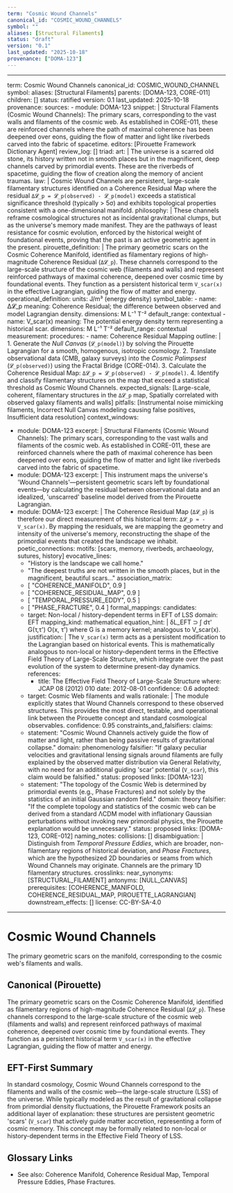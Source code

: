 ```yaml
---
term: "Cosmic Wound Channels"
canonical_id: "COSMIC_WOUND_CHANNELS"
symbol: ""
aliases: [Structural Filaments]
status: "draft"
version: "0.1"
last_updated: "2025-10-18"
provenance: ["DOMA-123"]
---
```


---
term: Cosmic Wound Channels
canonical_id: COSMIC_WOUND_CHANNEL
symbol: 
aliases: [Structural Filaments]
parents: [DOMA-123, CORE-011]
children: []
status: ratified
version: 0.1
last_updated: 2025-10-18
provenance:
  sources:
    - module: DOMA-123
      snippet: |
        Structural Filaments (Cosmic Wound Channels): The primary scars, corresponding to the vast walls and filaments of the cosmic web. As established in CORE-011, these are reinforced channels where the path of maximal coherence has been deepened over eons, guiding the flow of matter and light like riverbeds carved into the fabric of spacetime.
  editors: [Pirouette Framework Dictionary Agent]
  review_log: []
triad:
  art: |
    The universe is a scarred old stone, its history written not in smooth places but in the magnificent, deep channels carved by primordial events. These are the riverbeds of spacetime, guiding the flow of creation along the memory of ancient traumas.
  law: |
    Cosmic Wound Channels are persistent, large-scale filamentary structures identified on a Coherence Residual Map where the residual `Δ𝓛_p = 𝓛_p(observed) - 𝓛_p(model)` exceeds a statistical significance threshold (typically > 5σ) and exhibits topological properties consistent with a one-dimensional manifold.
  philosophy: |
    These channels reframe cosmological structures not as incidental gravitational clumps, but as the universe's memory made manifest. They are the pathways of least resistance for cosmic evolution, enforced by the historical weight of foundational events, proving that the past is an active geometric agent in the present.
pirouette_definition: |
  The primary geometric scars on the Cosmic Coherence Manifold, identified as filamentary regions of high-magnitude Coherence Residual (`Δ𝓛_p`). These channels correspond to the large-scale structure of the cosmic web (filaments and walls) and represent reinforced pathways of maximal coherence, deepened over cosmic time by foundational events. They function as a persistent historical term `V_scar(x)` in the effective Lagrangian, guiding the flow of matter and energy.
operational_definition:
  units: J/m³ (energy density)
  symbol_table:
    - name: Δ𝓛_p
      meaning: Coherence Residual; the difference between observed and model Lagrangian density.
      dimensions: M L⁻¹ T⁻²
      default_range: contextual
    - name: V_scar(x)
      meaning: The potential energy density term representing a historical scar.
      dimensions: M L⁻¹ T⁻²
      default_range: contextual
  measurement:
    procedures:
      - name: Coherence Residual Mapping
        outline: |
          1. Generate the *Null Canvas* (`𝓛_p(model)`) by solving the Pirouette Lagrangian for a smooth, homogenous, isotropic cosmology.
          2. Translate observational data (CMB, galaxy surveys) into the *Cosmic Palimpsest* (`𝓛_p(observed)`) using the Fractal Bridge (CORE-014).
          3. Calculate the Coherence Residual Map: `Δ𝓛_p = 𝓛_p(observed) - 𝓛_p(model)`.
          4. Identify and classify filamentary structures on the map that exceed a statistical threshold as Cosmic Wound Channels.
        expected_signals: [Large-scale, coherent, filamentary structures in the `Δ𝓛_p` map, Spatially correlated with observed galaxy filaments and walls]
        pitfalls: [Instrumental noise mimicking filaments, Incorrect Null Canvas modeling causing false positives, Insufficient data resolution]
context_windows:
  - module: DOMA-123
    excerpt: |
      Structural Filaments (Cosmic Wound Channels): The primary scars, corresponding to the vast walls and filaments of the cosmic web. As established in CORE-011, these are reinforced channels where the path of maximal coherence has been deepened over eons, guiding the flow of matter and light like riverbeds carved into the fabric of spacetime.
  - module: DOMA-123
    excerpt: |
      This instrument maps the universe's 'Wound Channels'—persistent geometric scars left by foundational events—by calculating the residual between observational data and an idealized, 'unscarred' baseline model derived from the Pirouette Lagrangian.
  - module: DOMA-123
    excerpt: |
      The Coherence Residual Map (`Δ𝓛_p`) is therefore our direct measurement of this historical term: `Δ𝓛_p ≈ -V_scar(x)`. By mapping the residuals, we are mapping the geometry and intensity of the universe's memory, reconstructing the shape of the primordial events that created the landscape we inhabit.
poetic_connections:
  motifs: [scars, memory, riverbeds, archaeology, sutures, history]
  evocative_lines:
    - "History is the landscape we call home."
    - "The deepest truths are not written in the smooth places, but in the magnificent, beautiful scars..."
  association_matrix:
    - [ "COHERENCE_MANIFOLD", 0.9 ]
    - [ "COHERENCE_RESIDUAL_MAP", 0.9 ]
    - [ "TEMPORAL_PRESSURE_EDDY", 0.5 ]
    - [ "PHASE_FRACTURE", 0.4 ]
formal_mappings:
  candidates:
    - target: Non-local / history-dependent terms in EFT of LSS
      domain: EFT
      mapping_kind: mathematical
      equation_hint: |
        δL_EFT ⊃ ∫ dτ' G(τ,τ') O(x, τ') where G is a memory kernel; analogous to V_scar(x).
      justification: |
        The `V_scar(x)` term acts as a persistent modification to the Lagrangian based on historical events. This is mathematically analogous to non-local or history-dependent terms in the Effective Field Theory of Large-Scale Structure, which integrate over the past evolution of the system to determine present-day dynamics.
      references:
        - title: The Effective Field Theory of Large-Scale Structure
          where: JCAP 08 (2012) 010
          date: 2012-08-01
      confidence: 0.6
  adopted:
    - target: Cosmic Web filaments and walls
      rationale: |
        The module explicitly states that Wound Channels correspond to these observed structures. This provides the most direct, testable, and operational link between the Pirouette concept and standard cosmological observables.
      confidence: 0.95
constraints_and_falsifiers:
  claims:
    - statement: "Cosmic Wound Channels actively guide the flow of matter and light, rather than being passive results of gravitational collapse."
      domain: phenomenology
      falsifier: "If galaxy peculiar velocities and gravitational lensing signals around filaments are fully explained by the observed matter distribution via General Relativity, with no need for an additional guiding 'scar' potential (`V_scar`), this claim would be falsified."
      status: proposed
      links: [DOMA-123]
    - statement: "The topology of the Cosmic Web is determined by primordial events (e.g., Phase Fractures) and not solely by the statistics of an initial Gaussian random field."
      domain: theory
      falsifier: "If the complete topology and statistics of the cosmic web can be derived from a standard ΛCDM model with inflationary Gaussian perturbations without invoking new primordial physics, the Pirouette explanation would be unnecessary."
      status: proposed
      links: [DOMA-123, CORE-012]
naming_notes:
  collisions: []
  disambiguation: |
    Distinguish from *Temporal Pressure Eddies*, which are broader, non-filamentary regions of historical deviation, and *Phase Fractures*, which are the hypothesized 2D boundaries or seams from which Wound Channels may originate. Channels are the primary 1D filamentary structures.
crosslinks:
  near_synonyms: [STRUCTURAL_FILAMENT]
  antonyms: [NULL_CANVAS]
  prerequisites: [COHERENCE_MANIFOLD, COHERENCE_RESIDUAL_MAP, PIROUETTE_LAGRANGIAN]
  downstream_effects: []
license: CC-BY-SA-4.0
---

# Cosmic Wound Channels

The primary geometric scars on the manifold, corresponding to the cosmic web's filaments and walls.

## Canonical (Pirouette)
The primary geometric scars on the Cosmic Coherence Manifold, identified as filamentary regions of high-magnitude Coherence Residual (`Δ𝓛_p`). These channels correspond to the large-scale structure of the cosmic web (filaments and walls) and represent reinforced pathways of maximal coherence, deepened over cosmic time by foundational events. They function as a persistent historical term `V_scar(x)` in the effective Lagrangian, guiding the flow of matter and energy.

## EFT-First Summary
In standard cosmology, Cosmic Wound Channels correspond to the filaments and walls of the cosmic web—the large-scale structure (LSS) of the universe. While typically modeled as the result of gravitational collapse from primordial density fluctuations, the Pirouette Framework posits an additional layer of explanation: these structures are persistent geometric 'scars' (`V_scar`) that actively guide matter accretion, representing a form of cosmic memory. This concept may be formally related to non-local or history-dependent terms in the Effective Field Theory of LSS.

## Glossary Links
- See also: Coherence Manifold, Coherence Residual Map, Temporal Pressure Eddies, Phase Fractures.